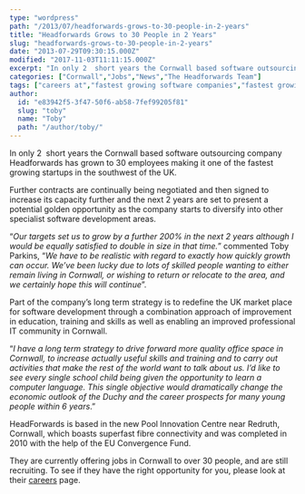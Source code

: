```yaml
---
type: "wordpress"
path: "/2013/07/headforwards-grows-to-30-people-in-2-years"
title: "Headforwards Grows to 30 People in 2 Years"
slug: "headforwards-grows-to-30-people-in-2-years"
date: "2013-07-29T09:30:15.000Z"
modified: "2017-11-03T11:11:15.000Z"
excerpt: "In only 2  short years the Cornwall based software outsourcing company Headforwards has grown to 30 employees making it one of the fastest growing startups in the southwest of the UK. Further contracts are continually being negotiated and then signed to increase its capacity further and the next 2 years are set to present a …"
categories: ["Cornwall","Jobs","News","The Headforwards Team"]
tags: ["careers at","fastest growing software companies","fastest growing start ups","Headforwards","Headforwards Team","jobs in cornwall","new jobs in cornwall","software companies in the uk","Software Cornwall","software jobs in cornwall","software jobs in uk","software outsourcing partners","software outsourcing uk"]
author:
  id: "e83942f5-3f47-50f6-ab58-7fef99205f81"
  slug: "toby"
  name: "Toby"
  path: "/author/toby/"
---
```

In only 2  short years the Cornwall based software outsourcing company Headforwards has grown to 30 employees making it one of the fastest growing startups in the southwest of the UK.

Further contracts are continually being negotiated and then signed to increase its capacity further and the next 2 years are set to present a potential golden opportunity as the company starts to diversify into other specialist software development areas.

“_Our targets set us to grow by a further 200% in the next 2 years although I would be equally satisfied to double in size in that time._” commented Toby Parkins, “_We have to be realistic with regard to exactly how quickly growth can occur. We’ve been lucky due to lots of skilled people wanting to either remain living in Cornwall, or wishing to return or relocate to the area, and we certainly hope this will continue_”.

Part of the company’s long term strategy is to redefine the UK market place for software development through a combination approach of improvement in education, training and skills as well as enabling an improved professional IT community in Cornwall.

“_I have a long term strategy to drive forward more quality office space in Cornwall, to increase actually useful skills and training and to carry out activities that make the rest of the world want to talk about us. I’d like to see every single school child being given the opportunity to learn a computer language. This single objective would dramatically change the economic outlook of the Duchy and the career prospects for many young people within 6 years_.”

HeadForwards is based in the new Pool Innovation Centre near Redruth, Cornwall, which boasts superfast fibre connectivity and was completed in 2010 with the help of the EU Convergence Fund.

They are currently offering jobs in Cornwall to over 30 people, and are still recruiting. To see if they have the right opportunity for you, please look at their [careers](http://www.headforwards.com/careers/) page.
